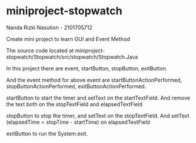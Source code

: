 # miniproject-stopwatch
Nanda Rizki Nasution - 2101705712

Create mini project to learn GUI and Event Method

The source code located at miniproject-stopwatch/Stopwatch/src/stopwatch/Stopwatch.Java

In this project there are event, startButton, stopButton, exitButton.

And the event method for above event are startButtonActionPerformed, stopButtonActionPerformed, exitButtonActionPerformed.

startButton to start the timer and setText on the startTextField. And remove the text both on the stopTextField and elapsedTextField

stopButton to stop the timer, and setText on the stopTextField. And setText (elapsedTime = stopTime - startTime) on elapsedTextField

exitButton to run the System.exit.
